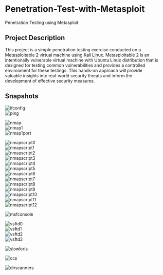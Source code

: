 # Penetration-Test-with-Metasploit
Penetration Testing using Metasploit

## Project Description
This project is a simple penetration testing exercise conducted on a Metasploitable 2 virtual machine using Kali Linux. Metasploitable 2 is an intentionally vulnerable virtual machine with Ubuntu Linux distribution that is designed for testing common vulnerabilities and provides a controlled environment for these testings. This hands-on approach will provide valuable insights into real-world security threats and inform the development of effective security measures.

<h2>Snapshots</h2>

![ifconfig](/media/01.png)<br>
![ping](/media/02.png)<br>

![nmap](/media/03.png)<br>
![nmap1](/media/04+.png)<br>
![nmap1port](/media/05+.png)<br>

![nmapscript0](/media/06.png)<br>
![nmapscript1](/media/07.png)<br>
![nmapscript2](/media/08.png)<br>
![nmapscript3](/media/09.png)<br>
![nmapscript4](/media/10.png)<br>
![nmapscript5](/media/11.png)<br>
![nmapscript6](/media/12.png)<br>
![nmapscript7](/media/13.png)<br>
![nmapscript8](/media/14.png)<br>
![nmapscript9](/media/15.png)<br>
![nmapscript10](/media/16.png)<br>
![nmapscript11](/media/17.png)<br>
![nmapscript12](/media/18.png)<br>

![msfconsole](/media/19.png)<br>

![vsftd0](/media/20.png)<br>
![vsftd1](/media/21.png)<br>
![vsftd2](/media/22.png)<br>
![vsftd3](/media/23.png)<br>

![slowloris](/media/24.png)<br>

![ccs](/media/25.png)<br>

![dirscanners](/media/26.png)<br>
